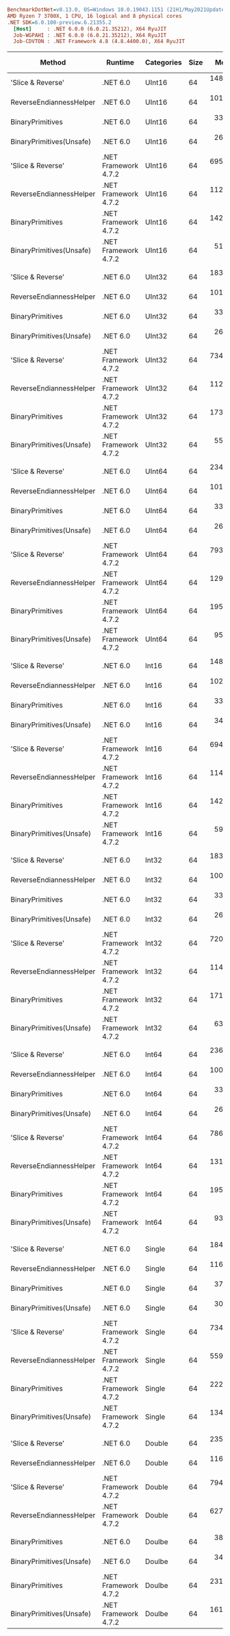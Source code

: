 ``` ini

BenchmarkDotNet=v0.13.0, OS=Windows 10.0.19043.1151 (21H1/May2021Update)
AMD Ryzen 7 3700X, 1 CPU, 16 logical and 8 physical cores
.NET SDK=6.0.100-preview.6.21355.2
  [Host]     : .NET 6.0.0 (6.0.21.35212), X64 RyuJIT
  Job-WGPAHI : .NET 6.0.0 (6.0.21.35212), X64 RyuJIT
  Job-CDVTON : .NET Framework 4.8 (4.8.4400.0), X64 RyuJIT


```
|                   Method |              Runtime | Categories | Size |      Mean |    Error |   StdDev |         Ratio | RatioSD | Gen 0 | Gen 1 | Gen 2 | Allocated |
|------------------------- |--------------------- |----------- |----- |----------:|---------:|---------:|--------------:|--------:|------:|------:|------:|----------:|
|        &#39;Slice &amp; Reverse&#39; |             .NET 6.0 |     UInt16 |   64 | 148.85 ns | 0.805 ns | 0.753 ns |  4.67x faster |   0.03x |     - |     - |     - |         - |
|  ReverseEndiannessHelper |             .NET 6.0 |     UInt16 |   64 | 101.10 ns | 0.346 ns | 0.307 ns |  6.88x faster |   0.04x |     - |     - |     - |         - |
|         BinaryPrimitives |             .NET 6.0 |     UInt16 |   64 |  33.31 ns | 0.116 ns | 0.103 ns | 20.89x faster |   0.14x |     - |     - |     - |         - |
| BinaryPrimitives(Unsafe) |             .NET 6.0 |     UInt16 |   64 |  26.84 ns | 0.129 ns | 0.120 ns | 25.92x faster |   0.15x |     - |     - |     - |         - |
|        &#39;Slice &amp; Reverse&#39; | .NET Framework 4.7.2 |     UInt16 |   64 | 695.36 ns | 4.470 ns | 3.490 ns |      baseline |         |     - |     - |     - |         - |
|  ReverseEndiannessHelper | .NET Framework 4.7.2 |     UInt16 |   64 | 112.86 ns | 0.428 ns | 0.400 ns |  6.16x faster |   0.04x |     - |     - |     - |         - |
|         BinaryPrimitives | .NET Framework 4.7.2 |     UInt16 |   64 | 142.47 ns | 0.918 ns | 0.858 ns |  4.88x faster |   0.05x |     - |     - |     - |         - |
| BinaryPrimitives(Unsafe) | .NET Framework 4.7.2 |     UInt16 |   64 |  51.25 ns | 0.262 ns | 0.245 ns | 13.56x faster |   0.09x |     - |     - |     - |         - |
|                          |                      |            |      |           |          |          |               |         |       |       |       |           |
|        &#39;Slice &amp; Reverse&#39; |             .NET 6.0 |     UInt32 |   64 | 183.77 ns | 0.591 ns | 0.493 ns |  4.00x faster |   0.01x |     - |     - |     - |         - |
|  ReverseEndiannessHelper |             .NET 6.0 |     UInt32 |   64 | 101.67 ns | 0.211 ns | 0.187 ns |  7.23x faster |   0.01x |     - |     - |     - |         - |
|         BinaryPrimitives |             .NET 6.0 |     UInt32 |   64 |  33.51 ns | 0.166 ns | 0.155 ns | 21.92x faster |   0.11x |     - |     - |     - |         - |
| BinaryPrimitives(Unsafe) |             .NET 6.0 |     UInt32 |   64 |  26.33 ns | 0.104 ns | 0.097 ns | 27.91x faster |   0.08x |     - |     - |     - |         - |
|        &#39;Slice &amp; Reverse&#39; | .NET Framework 4.7.2 |     UInt32 |   64 | 734.90 ns | 1.886 ns | 1.672 ns |      baseline |         |     - |     - |     - |         - |
|  ReverseEndiannessHelper | .NET Framework 4.7.2 |     UInt32 |   64 | 112.82 ns | 0.333 ns | 0.311 ns |  6.51x faster |   0.03x |     - |     - |     - |         - |
|         BinaryPrimitives | .NET Framework 4.7.2 |     UInt32 |   64 | 173.94 ns | 0.849 ns | 0.794 ns |  4.23x faster |   0.02x |     - |     - |     - |         - |
| BinaryPrimitives(Unsafe) | .NET Framework 4.7.2 |     UInt32 |   64 |  55.48 ns | 0.256 ns | 0.240 ns | 13.24x faster |   0.04x |     - |     - |     - |         - |
|                          |                      |            |      |           |          |          |               |         |       |       |       |           |
|        &#39;Slice &amp; Reverse&#39; |             .NET 6.0 |     UInt64 |   64 | 234.00 ns | 1.057 ns | 0.937 ns |  3.39x faster |   0.01x |     - |     - |     - |         - |
|  ReverseEndiannessHelper |             .NET 6.0 |     UInt64 |   64 | 101.24 ns | 0.332 ns | 0.311 ns |  7.84x faster |   0.02x |     - |     - |     - |         - |
|         BinaryPrimitives |             .NET 6.0 |     UInt64 |   64 |  33.53 ns | 0.132 ns | 0.123 ns | 23.67x faster |   0.11x |     - |     - |     - |         - |
| BinaryPrimitives(Unsafe) |             .NET 6.0 |     UInt64 |   64 |  26.37 ns | 0.103 ns | 0.097 ns | 30.10x faster |   0.12x |     - |     - |     - |         - |
|        &#39;Slice &amp; Reverse&#39; | .NET Framework 4.7.2 |     UInt64 |   64 | 793.88 ns | 1.674 ns | 1.484 ns |      baseline |         |     - |     - |     - |         - |
|  ReverseEndiannessHelper | .NET Framework 4.7.2 |     UInt64 |   64 | 129.26 ns | 0.537 ns | 0.502 ns |  6.14x faster |   0.02x |     - |     - |     - |         - |
|         BinaryPrimitives | .NET Framework 4.7.2 |     UInt64 |   64 | 195.22 ns | 0.916 ns | 0.857 ns |  4.07x faster |   0.02x |     - |     - |     - |         - |
| BinaryPrimitives(Unsafe) | .NET Framework 4.7.2 |     UInt64 |   64 |  95.89 ns | 0.351 ns | 0.328 ns |  8.28x faster |   0.04x |     - |     - |     - |         - |
|                          |                      |            |      |           |          |          |               |         |       |       |       |           |
|        &#39;Slice &amp; Reverse&#39; |             .NET 6.0 |      Int16 |   64 | 148.78 ns | 0.838 ns | 0.784 ns |  4.67x faster |   0.02x |     - |     - |     - |         - |
|  ReverseEndiannessHelper |             .NET 6.0 |      Int16 |   64 | 102.29 ns | 0.372 ns | 0.330 ns |  6.79x faster |   0.03x |     - |     - |     - |         - |
|         BinaryPrimitives |             .NET 6.0 |      Int16 |   64 |  33.50 ns | 0.150 ns | 0.140 ns | 20.73x faster |   0.10x |     - |     - |     - |         - |
| BinaryPrimitives(Unsafe) |             .NET 6.0 |      Int16 |   64 |  34.91 ns | 0.053 ns | 0.041 ns | 19.90x faster |   0.06x |     - |     - |     - |         - |
|        &#39;Slice &amp; Reverse&#39; | .NET Framework 4.7.2 |      Int16 |   64 | 694.59 ns | 2.028 ns | 1.798 ns |      baseline |         |     - |     - |     - |         - |
|  ReverseEndiannessHelper | .NET Framework 4.7.2 |      Int16 |   64 | 114.45 ns | 0.504 ns | 0.471 ns |  6.07x faster |   0.03x |     - |     - |     - |         - |
|         BinaryPrimitives | .NET Framework 4.7.2 |      Int16 |   64 | 142.11 ns | 0.754 ns | 0.706 ns |  4.89x faster |   0.03x |     - |     - |     - |         - |
| BinaryPrimitives(Unsafe) | .NET Framework 4.7.2 |      Int16 |   64 |  59.44 ns | 0.317 ns | 0.297 ns | 11.69x faster |   0.06x |     - |     - |     - |         - |
|                          |                      |            |      |           |          |          |               |         |       |       |       |           |
|        &#39;Slice &amp; Reverse&#39; |             .NET 6.0 |      Int32 |   64 | 183.93 ns | 0.685 ns | 0.640 ns |  3.92x faster |   0.02x |     - |     - |     - |         - |
|  ReverseEndiannessHelper |             .NET 6.0 |      Int32 |   64 | 100.24 ns | 0.495 ns | 0.463 ns |  7.19x faster |   0.04x |     - |     - |     - |         - |
|         BinaryPrimitives |             .NET 6.0 |      Int32 |   64 |  33.43 ns | 0.150 ns | 0.141 ns | 21.55x faster |   0.10x |     - |     - |     - |         - |
| BinaryPrimitives(Unsafe) |             .NET 6.0 |      Int32 |   64 |  26.35 ns | 0.151 ns | 0.141 ns | 27.34x faster |   0.15x |     - |     - |     - |         - |
|        &#39;Slice &amp; Reverse&#39; | .NET Framework 4.7.2 |      Int32 |   64 | 720.45 ns | 1.767 ns | 1.653 ns |      baseline |         |     - |     - |     - |         - |
|  ReverseEndiannessHelper | .NET Framework 4.7.2 |      Int32 |   64 | 114.11 ns | 0.317 ns | 0.296 ns |  6.31x faster |   0.02x |     - |     - |     - |         - |
|         BinaryPrimitives | .NET Framework 4.7.2 |      Int32 |   64 | 171.91 ns | 3.409 ns | 4.058 ns |  4.19x faster |   0.11x |     - |     - |     - |         - |
| BinaryPrimitives(Unsafe) | .NET Framework 4.7.2 |      Int32 |   64 |  63.28 ns | 0.236 ns | 0.221 ns | 11.39x faster |   0.05x |     - |     - |     - |         - |
|                          |                      |            |      |           |          |          |               |         |       |       |       |           |
|        &#39;Slice &amp; Reverse&#39; |             .NET 6.0 |      Int64 |   64 | 236.21 ns | 1.042 ns | 0.975 ns |  3.33x faster |   0.01x |     - |     - |     - |         - |
|  ReverseEndiannessHelper |             .NET 6.0 |      Int64 |   64 | 100.24 ns | 0.203 ns | 0.180 ns |  7.85x faster |   0.02x |     - |     - |     - |         - |
|         BinaryPrimitives |             .NET 6.0 |      Int64 |   64 |  33.55 ns | 0.153 ns | 0.143 ns | 23.45x faster |   0.12x |     - |     - |     - |         - |
| BinaryPrimitives(Unsafe) |             .NET 6.0 |      Int64 |   64 |  26.54 ns | 0.099 ns | 0.088 ns | 29.65x faster |   0.13x |     - |     - |     - |         - |
|        &#39;Slice &amp; Reverse&#39; | .NET Framework 4.7.2 |      Int64 |   64 | 786.94 ns | 1.625 ns | 1.520 ns |      baseline |         |     - |     - |     - |         - |
|  ReverseEndiannessHelper | .NET Framework 4.7.2 |      Int64 |   64 | 131.20 ns | 0.430 ns | 0.402 ns |  6.00x faster |   0.02x |     - |     - |     - |         - |
|         BinaryPrimitives | .NET Framework 4.7.2 |      Int64 |   64 | 195.59 ns | 0.992 ns | 0.928 ns |  4.02x faster |   0.02x |     - |     - |     - |         - |
| BinaryPrimitives(Unsafe) | .NET Framework 4.7.2 |      Int64 |   64 |  93.67 ns | 0.392 ns | 0.367 ns |  8.40x faster |   0.04x |     - |     - |     - |         - |
|                          |                      |            |      |           |          |          |               |         |       |       |       |           |
|        &#39;Slice &amp; Reverse&#39; |             .NET 6.0 |     Single |   64 | 184.16 ns | 0.539 ns | 0.477 ns |  3.99x faster |   0.01x |     - |     - |     - |         - |
|  ReverseEndiannessHelper |             .NET 6.0 |     Single |   64 | 116.72 ns | 0.506 ns | 0.473 ns |  6.29x faster |   0.03x |     - |     - |     - |         - |
|         BinaryPrimitives |             .NET 6.0 |     Single |   64 |  37.69 ns | 0.119 ns | 0.099 ns | 19.49x faster |   0.09x |     - |     - |     - |         - |
| BinaryPrimitives(Unsafe) |             .NET 6.0 |     Single |   64 |  30.87 ns | 0.086 ns | 0.080 ns | 23.80x faster |   0.10x |     - |     - |     - |         - |
|        &#39;Slice &amp; Reverse&#39; | .NET Framework 4.7.2 |     Single |   64 | 734.68 ns | 2.527 ns | 2.363 ns |      baseline |         |     - |     - |     - |         - |
|  ReverseEndiannessHelper | .NET Framework 4.7.2 |     Single |   64 | 559.18 ns | 0.822 ns | 0.729 ns |  1.31x faster |   0.00x |     - |     - |     - |         - |
|         BinaryPrimitives | .NET Framework 4.7.2 |     Single |   64 | 222.12 ns | 0.921 ns | 0.862 ns |  3.31x faster |   0.02x |     - |     - |     - |         - |
| BinaryPrimitives(Unsafe) | .NET Framework 4.7.2 |     Single |   64 | 134.11 ns | 0.420 ns | 0.393 ns |  5.48x faster |   0.02x |     - |     - |     - |         - |
|                          |                      |            |      |           |          |          |               |         |       |       |       |           |
|        &#39;Slice &amp; Reverse&#39; |             .NET 6.0 |     Double |   64 | 235.40 ns | 1.073 ns | 1.003 ns |  3.37x faster |   0.02x |     - |     - |     - |         - |
|  ReverseEndiannessHelper |             .NET 6.0 |     Double |   64 | 116.49 ns | 0.570 ns | 0.533 ns |  6.82x faster |   0.03x |     - |     - |     - |         - |
|        &#39;Slice &amp; Reverse&#39; | .NET Framework 4.7.2 |     Double |   64 | 794.25 ns | 2.171 ns | 2.031 ns |      baseline |         |     - |     - |     - |         - |
|  ReverseEndiannessHelper | .NET Framework 4.7.2 |     Double |   64 | 627.93 ns | 1.245 ns | 1.165 ns |  1.26x faster |   0.00x |     - |     - |     - |         - |
|                          |                      |            |      |           |          |          |               |         |       |       |       |           |
|         BinaryPrimitives |             .NET 6.0 |     Doulbe |   64 |  38.77 ns | 0.196 ns | 0.183 ns |             ? |       ? |     - |     - |     - |         - |
| BinaryPrimitives(Unsafe) |             .NET 6.0 |     Doulbe |   64 |  34.81 ns | 0.148 ns | 0.139 ns |             ? |       ? |     - |     - |     - |         - |
|         BinaryPrimitives | .NET Framework 4.7.2 |     Doulbe |   64 | 231.21 ns | 0.475 ns | 0.397 ns |             ? |       ? |     - |     - |     - |         - |
| BinaryPrimitives(Unsafe) | .NET Framework 4.7.2 |     Doulbe |   64 | 161.39 ns | 0.434 ns | 0.362 ns |             ? |       ? |     - |     - |     - |         - |
